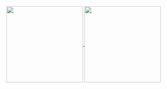<a href="https://github.com/RickyM7/github-readme-stats">
  <img height=200 align="center" src="https://github-readme-stats.vercel.app/api?username=RickyM7&locale=pt-br&theme=merko&hide=stars&hide_rank=true" />
</a>
<a href="https://github.com/RickyM7/convoychat">
  <img height=200 align="center" src="https://github-readme-stats.vercel.app/api/top-langs?username=RickyM7&layout=compact&locale=pt-br&card_width=320&theme=merko" />
</a>
